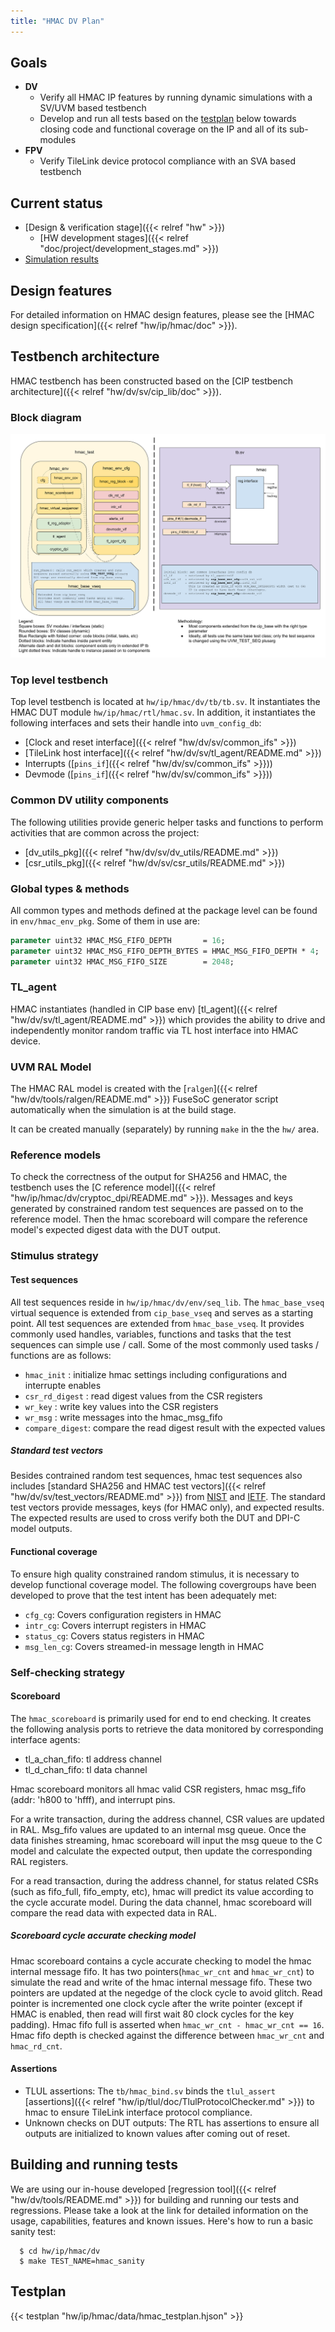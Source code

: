 ```yaml
---
title: "HMAC DV Plan"
---
```


## Goals
* **DV**
  * Verify all HMAC IP features by running dynamic simulations with a SV/UVM based testbench
  * Develop and run all tests based on the [testplan](#testplan) below towards closing code and functional coverage on the IP and all of its sub-modules
* **FPV**
  * Verify TileLink device protocol compliance with an SVA based testbench

## Current status
* [Design & verification stage]({{< relref "hw" >}})
  * [HW development stages]({{< relref "doc/project/development_stages.md" >}})
* [Simulation results](https://reports.opentitan.org/hw/ip/hmac/dv/latest/results.html)

## Design features
For detailed information on HMAC design features, please see the
[HMAC design specification]({{< relref "hw/ip/hmac/doc" >}}).

## Testbench architecture
HMAC testbench has been constructed based on the
[CIP testbench architecture]({{< relref "hw/dv/sv/cip_lib/doc" >}}).

### Block diagram
![Block diagram](tb.svg)

### Top level testbench
Top level testbench is located at `hw/ip/hmac/dv/tb/tb.sv`. It instantiates the
HMAC DUT module `hw/ip/hmac/rtl/hmac.sv`. In addition, it instantiates the following
interfaces and sets their handle into `uvm_config_db`:
* [Clock and reset interface]({{< relref "hw/dv/sv/common_ifs" >}})
* [TileLink host interface]({{< relref "hw/dv/sv/tl_agent/README.md" >}})
* Interrupts ([`pins_if`]({{< relref "hw/dv/sv/common_ifs" >}}))
* Devmode ([`pins_if`]({{< relref "hw/dv/sv/common_ifs" >}}))

### Common DV utility components
The following utilities provide generic helper tasks and functions to perform activities that are common across the project:
* [dv_utils_pkg]({{< relref "hw/dv/sv/dv_utils/README.md" >}})
* [csr_utils_pkg]({{< relref "hw/dv/sv/csr_utils/README.md" >}})

### Global types & methods
All common types and methods defined at the package level can be found in `env/hmac_env_pkg`.
Some of them in use are:
```systemverilog
parameter uint32 HMAC_MSG_FIFO_DEPTH       = 16;
parameter uint32 HMAC_MSG_FIFO_DEPTH_BYTES = HMAC_MSG_FIFO_DEPTH * 4;
parameter uint32 HMAC_MSG_FIFO_SIZE        = 2048;
```

### TL_agent
HMAC instantiates (handled in CIP base env) [tl_agent]({{< relref "hw/dv/sv/tl_agent/README.md" >}})
which provides the ability to drive and independently monitor random traffic via
TL host interface into HMAC device.

### UVM RAL Model
The HMAC RAL model is created with the [`ralgen`]({{< relref "hw/dv/tools/ralgen/README.md" >}}) FuseSoC generator script automatically when the simulation is at the build stage.

It can be created manually (separately) by running `make` in the the `hw/` area.

### Reference models
To check the correctness of the output for SHA256 and HMAC, the testbench uses
the [C reference model]({{< relref "hw/ip/hmac/dv/cryptoc_dpi/README.md" >}}).
Messages and keys generated by constrained random test sequences are passed on to the
reference model. Then the hmac scoreboard will compare the reference model's expected
digest data with the DUT output.

### Stimulus strategy
#### Test sequences
All test sequences reside in `hw/ip/hmac/dv/env/seq_lib`. The `hmac_base_vseq`
virtual sequence is extended from `cip_base_vseq` and serves as a starting point.
All test sequences are extended from `hmac_base_vseq`. It provides commonly used handles,
variables, functions and tasks that the test sequences can simple use / call.
Some of the most commonly used tasks / functions are as follows:
* `hmac_init`     : initialize hmac settings including configurations and interrupte
  enables
* `csr_rd_digest` : read digest values from the CSR registers
* `wr_key`        : write key values into the CSR registers
* `wr_msg`        : write messages into the hmac_msg_fifo
* `compare_digest`: compare the read digest result with the expected values

##### Standard test vectors
Besides contrained random test sequences, hmac test sequences also includes [standard
SHA256 and HMAC test vectors]({{< relref "hw/dv/sv/test_vectors/README.md" >}}) from
[NIST](https://csrc.nist.gov/Projects/Cryptographic-Algorithm-Validation-Program/Secure-Hashing#shavs)
and [IETF](https://tools.ietf.org/html/rfc4868).
The standard test vectors provide messages, keys (for HMAC only), and expected
results. The expected results are used to cross verify both the DUT and DPI-C model outputs.

#### Functional coverage
To ensure high quality constrained random stimulus, it is necessary to develop
functional coverage model. The following covergroups have been developed to prove
that the test intent has been adequately met:
* `cfg_cg`: Covers configuration registers in HMAC
* `intr_cg`: Covers interrupt registers in HMAC
* `status_cg`: Covers status registers in HMAC
* `msg_len_cg`: Covers streamed-in message length in HMAC

### Self-checking strategy
#### Scoreboard
The `hmac_scoreboard` is primarily used for end to end checking. It creates the
following analysis ports to retrieve the data monitored by corresponding
interface agents:
* tl_a_chan_fifo: tl address channel
* tl_d_chan_fifo: tl data channel

Hmac scoreboard monitors all hmac valid CSR registers, hmac msg_fifo (addr:
'h800 to 'hfff), and interrupt pins.

For a write transaction, during the address channel, CSR values are updated in
RAL. Msg_fifo values are updated to an internal msg queue. Once the data
finishes streaming, hmac scoreboard will input the msg queue to the C model and
calculate the expected output, then update the corresponding RAL registers.

For a read transaction, during the address channel, for status related CSRs
(such as fifo_full, fifo_empty, etc), hmac will predict its value according to
the cycle accurate model. During the data channel, hmac scoreboard will compare
the read data with expected data in RAL.

##### Scoreboard cycle accurate checking model
Hmac scoreboard contains a cycle accurate checking to model the hmac
internal message fifo. It has two pointers(`hmac_wr_cnt` and `hmac_wr_cnt`) to simulate the
read and write of the hmac internal message fifo. These two pointers are updated at the
negedge of the clock cycle to avoid glitch. Read pointer is incremented one
clock cycle after the write pointer (except if HMAC is enabled, then read will
first wait 80 clock cycles for the key padding). Hmac fifo full is asserted when
`hmac_wr_cnt - hmac_wr_cnt == 16`. Hmac fifo depth is checked against the difference
between `hmac_wr_cnt` and `hmac_rd_cnt`.

#### Assertions
* TLUL assertions: The `tb/hmac_bind.sv` binds the `tlul_assert`
  [assertions]({{< relref "hw/ip/tlul/doc/TlulProtocolChecker.md" >}}) to hmac to ensure TileLink interface protocol compliance.
* Unknown checks on DUT outputs: The RTL has assertions to ensure all outputs are initialized to known values after coming out of reset.

## Building and running tests
We are using our in-house developed
[regression tool]({{< relref "hw/dv/tools/README.md" >}}) for building and running our tests and regressions.
Please take a look at the link for detailed information on the usage, capabilities, features and known
issues.
Here's how to run a basic sanity test:
```console
  $ cd hw/ip/hmac/dv
  $ make TEST_NAME=hmac_sanity
```

## Testplan
{{< testplan "hw/ip/hmac/data/hmac_testplan.hjson" >}}
